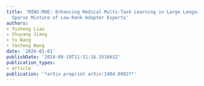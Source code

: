 ```yaml
---
title: 'MING-MOE: Enhancing Medical Multi-Task Learning in Large Language Models with
  Sparse Mixture of Low-Rank Adapter Experts'
authors:
- Yusheng Liao
- Shuyang Jiang
- Yu Wang
- Yanfeng Wang
date: '2024-01-01'
publishDate: '2024-08-19T11:31:16.351663Z'
publication_types:
- article
publication: '*arXiv preprint arXiv:2404.09027*'
---
```

